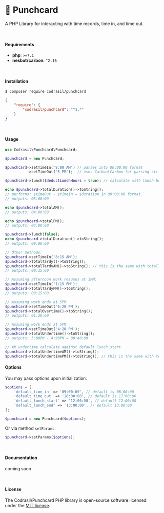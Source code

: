 # :card_index: Punchcard

A PHP Library for interacting with time records, time in, and time out.

<br>

#### Requirements
* **php**: `>=7.1`
* **nesbot/carbon**: `^2.16`

<br>

#### Installation

```bash
$ composer require codrasil/punchcard
```
```json
{
    "require": {
        "codrasil/punchcard": "^1.*"
    }
}
```

<br>

#### Usage

```php
use Codrasil\Punchcard\Punchcard;

$punchcard = new Punchcard;

$punchcard->setTimeIn('8:00 AM') // parses into 08:00:00 format
          ->setTimeOut('5 PM');  // uses Carbon\Carbon for parsing strings to \DateTime

$punchcard->lunch($deductLunchHours = true); // calculate with lunch hours subtracted

echo $punchcard->totalDuration()->toString();
// performs: $timeOut - $timeIn = $duration in 00:00:00 format.
// outputs: 08:00:00

echo $punchcard->totalAM();
// outputs: 04:00:00

echo $punchcard->totalPM();
// outputs: 04:00:00

$punchcard->lunch(false);
echo $punchcard->totalDuration()->toString();
// outputs: 09:00:00

// Other methods:
$punchcard->setTimeIn('8:15 AM');
$punchcard->totalTardy()->toString();
$punchcard->totalTardyAM()->toString(); // this is the same with totalTardy
// outputs: 00:15:00

// Assuming afternoon work resumes at 1PM:
$punchcard->setTimeIn('1:15 PM');
$punchcard->totalTardyPM()->toString();
// outputs: 00:15:00

// Assuming work ends at 5PM
$punchcard->setTimeOut('6:20 PM');
$punchcard->totalOvertime()->toString();
// outputs: 01:20:00

// Assuming work ends at 5PM
$punchcard->setTimeOut('4:20 PM');
$punchcard->totalUndertime()->toString();
// outputs: 5:00PM - 4:20PM = 00:40:00

// AM undertime calculate against default_lunch_start
$punchcard->totalUndertimeAM()->toString();
$punchcard->totalUndertimePM()->toString(); // this is the same with totalUndertime
```

#### Options

You may pass options upon initialization:
```php
$options = [
    'default_time_in' => '09:00:00', // default is 08:00:00
    'default_time_out' => '18:00:00', // default is 17:00:00
    'default_lunch_start' => '12:00:00', // default 12:00:00
    'default_lunch_end' => '13:00:00', // default 13:00:00
];

$punchcard = new Punchcard($options);
```
Or via method `setParams`:
```php
$punchcard->setParams($options);
```

<br>

#### Documentation
coming soon

<br>

#### License

The Codrasil/Punchcard PHP library is open-source software licensed under the [MIT license](./LICENSE).
